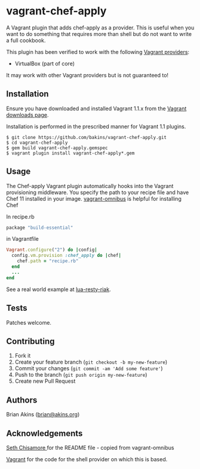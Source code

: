 # vagrant-chef-apply

A Vagrant plugin that adds chef-apply as a provider.
This is useful when you want to do something that requires more than
shell but do not want to write a full cookbook.

This plugin has been verified to work with the following
[Vagrant providers](http://docs.vagrantup.com/v2/providers/index.html):

* VirtualBox (part of core)

It may work with other Vagrant providers but is not guaranteed to!

## Installation

Ensure you have downloaded and installed Vagrant 1.1.x from the
[Vagrant downloads page](http://downloads.vagrantup.com/).

Installation is performed in the prescribed manner for Vagrant 1.1 plugins.

```
$ git clone https://github.com/bakins/vagrant-chef-apply.git
$ cd vagrant-chef-apply
$ gem build vagrant-chef-apply.gemspec
$ vagrant plugin install vagrant-chef-apply*.gem
```

## Usage

The Chef-apply Vagrant plugin automatically hooks into the Vagrant provisioning
middleware. You specify the path to your recipe file and have Chef 11
installed in your image.
[vagrant-omnibus](https://github.com/schisamo/vagrant-omnibus) is
helpful for installing Chef

In recipe.rb

```ruby
package "build-essential"
```

in Vagrantfile
```ruby
Vagrant.configure("2") do |config|
  config.vm.provision :chef_apply do |chef|
    chef.path = "recipe.rb"
  end
  ...
end
```

See a real world example at [lua-resty-riak](https://github.com/bakins/lua-resty-riak/blob/master/provision.rb).

## Tests

Patches welcome.

## Contributing

1. Fork it
2. Create your feature branch (`git checkout -b my-new-feature`)
3. Commit your changes (`git commit -am 'Add some feature'`)
4. Push to the branch (`git push origin my-new-feature`)
5. Create new Pull Request

## Authors

Brian Akins (brian@akins.org)

## Acknowledgements

[Seth Chisamore ](https://github.com/schisamo) for the README file -
copied from vagrant-omnibus

[Vagrant](https://github.com/mitchellh/vagrant) for the code for the
shell provider on which this is based.
